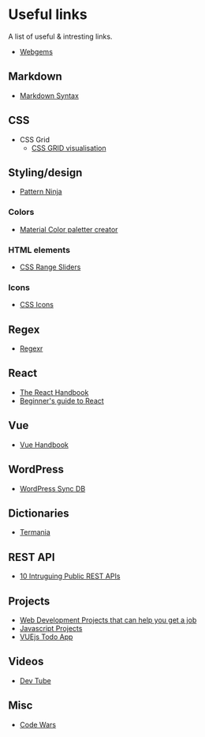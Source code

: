 # Useful links

A list of useful & intresting links.

* [Webgems](https://webgems.io/)

## Markdown

* [Markdown Syntax](https://daringfireball.net/projects/markdown/syntax)

## CSS

* CSS Grid
  * [CSS GRID visualisation](http://grid.malven.co/)

## Styling/design

* [Pattern Ninja](https://patterninja.com/)

### Colors

* [Material Color paletter creator](http://mcg.mbitson.com/#!?mcgpalette0=%233f51b5)

### HTML elements

* [CSS Range Sliders](https://freefrontend.com/css-range-sliders/)

### Icons

* [CSS Icons](https://cssicon.space/)

## Regex

* [Regexr](https://regexr.com/)

## React

* [The React Handbook](https://www.freecodecamp.org/news/the-react-handbook-b71c27b0a795/)
* [Beginner's guide to React](https://dev.to/aspittel/a-complete-beginners-guide-to-react-2cl6)

## Vue

* [Vue Handbook](https://flaviocopes.nyc3.digitaloceanspaces.com/vue-handbook/vue-handbook.pdf)

## WordPress

* [WordPress Sync DB](https://wp-sync-db.github.io/)

## Dictionaries

* [Termania](https://www.termania.net/)

## REST API

* [10 Intruguing Public REST APIs](https://dev.to/camerenisonfire/10-intriguing-public-rest-apis-for-your-next-project-2gbd?utm_source=digest_mailer&utm_medium=email&utm_campaign=digest_email)

## Projects

* [Web Development Projects that can help you get a job](https://dev.to/justaashir/web-development-projects-that-can-definitely-get-you-a-job-in-2019-2020-4c36?utm_source=digest_mailer&utm_medium=email&utm_campaign=digest_email)
* [Javascript Projects](https://skillcrush.com/blog/projects-you-can-do-with-javascript/)
* [VUEjs Todo App](https://www.youtube.com/watch?v=A5S23KS_-bU)

## Videos

* [Dev Tube](https://dev.tube/)


## Misc

* [Code Wars](https://www.codewars.com/dashboard)

